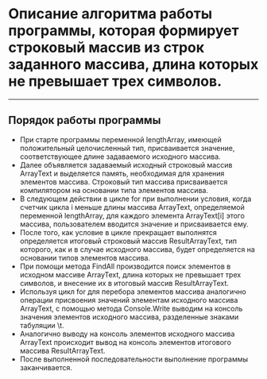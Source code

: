 # Описание алгоритма работы программы, которая формирует строковый массив из строк заданного массива, длина которых не превышает трех символов.
***
## Порядок работы программы
* При старте программы переменной lengthArray, имеющей положительный целочисленный тип, присваивается значение, соответствующее длине задаваемого исходного массива.
* Далее объявляется задаваемый исходный строковый массив ArrayText и выделяется память, необходимая для хранения элементов массива. Строковый тип массива присваивается компилятором на основании типа элементов массива.
* В следующем действии в цикле for при выполнении условия, когда счетчик цикла i меньше длины массива ArrayText, определяемой переменной lengthArray, для каждого элемента ArrayText[i] этого массива, пользователем вводится значение и присваивается ему.
* После того, как условие в цикле прекращает выполнятся определяется итоговый строковый массив ResultArrayText, тип которого, как и в случае исходного массива, будет определяется на основании типов элементов массива. 
* При помощи метода FindAll производится поиск элементов в исходном массиве ArrayText, длина которых не превышает трех символов, и внесение их в итоговый массив ResultArrayText.
* Используя цикл for для перебора элементов массива аналогично операции присвоения значений элементам исходного массива ArrayText, с помощью метода Console.Write выводим на консоль значения элементов исходного массива, разделенные знаками табуляции \t.
* Аналогично выводу на консоль элементов исходного массива ArrayText происходит вывод на консоль элементов итогового массива ResultArrayText.
* После выполненной последовательности выполнение программы заканчивается.